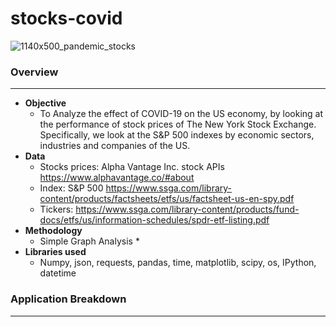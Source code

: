 # stocks-covid 
![1140x500_pandemic_stocks](https://user-images.githubusercontent.com/78886087/117244187-36587f80-adfe-11eb-8f46-ffd4cc64798c.jpg)

### Overview

-------------------------------------------------------------------------------------------------------------------------------------

- **Objective**
     * To Analyze the effect of COVID-19 on the US economy, by looking at the performance of stock prices of The New York 
              Stock Exchange. Specifically, we look at the S&P 500 indexes by economic sectors, industries and companies of the US. 
- **Data**
     * Stocks prices: Alpha Vantage Inc. stock APIs https://www.alphavantage.co/#about
     * Index:  S&P 500 https://www.ssga.com/library-content/products/factsheets/etfs/us/factsheet-us-en-spy.pdf
     * Tickers: https://www.ssga.com/library-content/products/fund-docs/etfs/us/information-schedules/spdr-etf-listing.pdf
- **Methodology**
     * Simple Graph Analysis
      * 
- **Libraries used**
     * Numpy, json, requests, pandas, time, matplotlib, scipy, os, IPython, datetime

### Application Breakdown
-------------------------------------------------------------------------------------------------------------------------------------
